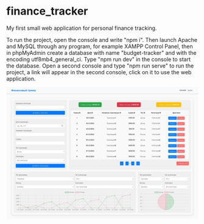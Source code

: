 # finance_tracker
My first small web application for personal finance tracking.

To run the project, open the console and write "npm i".
Then launch Apache and MySQL through any program, for example XAMPP Control Panel, then in phpMyAdmin create a database with name "budget-tracker" and with the encoding utf8mb4_general_ci.
Type "npm run dev" in the console to start the database. Open a second console and type "npm run serve" to run the project, a link will appear in the second console, click on it to use the web application.

![Main page](https://github.com/Timur072604/finance_tracker/blob/main/main_page.jpg)
